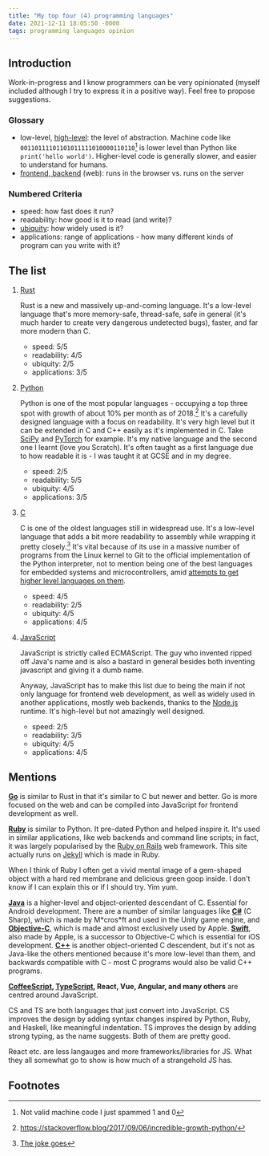 ```yaml
---
title: "My top four (4) programming languages"
date: 2021-12-11 18:05:50 -0000
tags: programming languages opinion
---
```


## Introduction

Work-in-progress and I know programmers can be very opinionated (myself included although I try to express it in a positive way). Feel free to propose suggestions.

### Glossary
- low-level, [high-level](https://en.wikipedia.org/wiki/High-level_programming_language): the level of abstraction. Machine code like `00110111101101011111010000110110`[^1] is lower level than Python like `print('hello world')`. Higher-level code is generally slower, and easier to understand for humans.
- [frontend, backend](https://en.wikipedia.org/wiki/Frontend_and_backend) (web): runs in the browser vs. runs on the server

### Numbered Criteria
- speed: how fast does it run?
- readability: how good is it to read (and write)?
- [ubiquity](https://en.wiktionary.org/wiki/ubiquitous#English): how widely used is it?
- applications: range of applications - how many different kinds of program can you write with it?

## The list

1. [Rust](https://www.rust-lang.org/)

    Rust is a new and massively up-and-coming language. It's a low-level language that's more memory-safe, thread-safe, safe in general (it's much harder to create very dangerous undetected bugs), faster, and far more modern than C.

    - speed: 5/5
    - readability: 4/5
    - ubiquity: 2/5
    - applications: 3/5

2. [Python](https://www.python.org/)

    Python is one of the most popular languages - occupying a top three spot with growth of about 10% per month as of 2018.[^2] It's a carefully designed language with a focus on readability. It's very high level but it can be extended in C and C++ easily as it's implemented in C. Take [SciPy](https://github.com/scipy/scipy) and [PyTorch](https://github.com/pytorch/pytorch) for example. It's my native language and the second one I learnt (love you Scratch). It's often taught as a first language due to how readable it is - I was taught it at GCSE and in my degree.

    - speed: 2/5
    - readability: 5/5
    - ubiquity: 4/5
    - applications: 3/5

3. [C](https://en.wikipedia.org/wiki/C_(programming_language))

    C is one of the oldest languages still in widespread use. It's a low-level language that adds a bit more readability to assembly while wrapping it pretty closely.[^3] It's vital because of its use in a massive number of programs from the Linux kernel to Git to the official implementation of the Python interpreter, not to mention being one of the best languages for embedded systems and microcontrollers, amid [attempts to get higher level languages on them](https://micropython.org/).

    - speed: 4/5
    - readability: 2/5
    - ubiquity: 4/5
    - applications: 4/5

4. [JavaScript](https://developer.mozilla.org/en-US/docs/Web/JavaScript)

    JavaScript is strictly called ECMAScript. The guy who invented ripped off Java's name and is also a bastard in general besides both inventing javascript and giving it a dumb name.

    Anyway, JavaScript has to make this list due to being the main if not only language for frontend web development, as well as widely used in another applications, mostly web backends, thanks to the [Node.js](https://nodejs.org/en/) runtime. It's high-level but not amazingly well designed.

    - speed: 2/5
    - readability: 3/5
    - ubiquity: 4/5
    - applications: 4/5

## Mentions

[**Go**](https://go.dev/) is similar to Rust in that it's similar to C but newer and better. Go is more focused on the web and can be compiled into JavaScript for frontend development as well.

[**Ruby**](https://www.ruby-lang.org/en/) is similar to Python. It pre-dated Python and helped inspire it. It's used in similar applications, like web backends and command line scripts; in fact, it was largely popularised by the [Ruby on Rails](https://rubyonrails.org/) web framework. This site actually runs on [Jekyll](https://jekyllrb.com/) which is made in Ruby.

When I think of Ruby I often get a vivid mental image of a gem-shaped object with a hard red membrane and delicious green goop inside. I don't know if I can explain this or if I should try. Yim yum.

[**Java**](https://www.java.com/) is a higher-level and object-oriented descendant of C. Essential for Android development. There are a number of similar languages like [**C#**](https://docs.microsoft.com/en-us/dotnet/csharp/) (C Sharp), which is made by M\*cros\*ft and used in the Unity game engine, and [**Objective-C**](https://developer.apple.com/library/archive/documentation/Cocoa/Conceptual/ProgrammingWithObjectiveC/Introduction/Introduction.html), which is made and almost exclusively used by Apple. [**Swift**](https://developer.apple.com/swift/), also made by Apple, is a successor to Objective-C which is essential for iOS development. [**C++**](https://en.wikipedia.org/wiki/C%2B%2B) is another object-oriented C descendent, but it's not as Java-like the others mentioned because it's more low-level than them, and backwards compatible with C - most C programs would also be valid C++ programs.

**[CoffeeScript](https://coffeescript.org/), [TypeScript](https://www.typescriptlang.org/), React, Vue, Angular, and many others** are centred around JavaScript. 

CS and TS are both languages that just convert into JavaScript. CS improves the design by adding syntax changes inspired by Python, Ruby, and Haskell, like meaningful indentation. TS improves the design by adding strong typing, as the name suggests. Both of them are pretty good.

React etc. are less langauges and more frameworks/libraries for JS. What they all somewhat go to show is how much of a strangehold JS has.

## Footnotes

[^1]: Not valid machine code I just spammed 1 and 0
[^2]: <https://stackoverflow.blog/2017/09/06/incredible-growth-python/>
[^3]: [The joke goes](https://www.theregister.com/2021/11/10/where_rust_fits_into_linux/)
